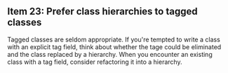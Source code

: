 ## Item 23: Prefer class hierarchies to tagged classes

Tagged classes are seldom appropriate. If you're tempted to write a class
with an explicit tag field, think about whether the tage could be eliminated
and the class replaced by a hierarchy. When you encounter an existing class
with a tag field, consider refactoring it into a hierarchy.
